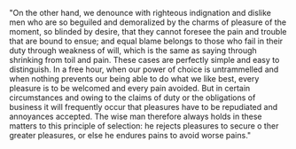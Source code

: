 "On the other hand, we denounce with righteous indignation and dislike men who are so beguiled 
and demoralized by the charms of pleasure of the moment, so blinded by desire, that they cannot 
foresee the pain and trouble that are bound to ensue; and equal blame belongs to those who fail in their duty through weakness of will, which is the same as saying through shrinking from toil and pain.
 These cases are perfectly simple and easy to distinguish. In a free hour, when our power 
 of choice is untrammelled and when nothing prevents our being able to do what we like best, 
 every pleasure is to be welcomed and every pain avoided. But in certain circumstances and owing to the claims of duty or the obligations of business it will frequently occur that pleasures have 
 to be repudiated and annoyances accepted. The wise man therefore
  always holds in these
  matters to this principle of selection: he rejects pleasures to secure o
  ther greater pleasures, or else he endures pains to avoid
   worse pains."